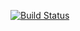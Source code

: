 [![Build Status](http://www.4500jenkins.cciscloud.com/buildStatus/icon?job=Josies%2Ftest-middle-tier)](http://www.4500jenkins.cciscloud.com/job/Josies/job/test-middle-tier/)
